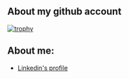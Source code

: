 ## About my github account

[![trophy](https://github-profile-trophy.vercel.app/?username=brunocascio&theme=onedark)](https://github.com/ryo-ma/github-profile-trophy)

## About me:

- [Linkedin's profile](https://www.linkedin.com/in/brunocascio/)
